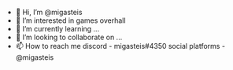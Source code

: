- 👋 Hi, I’m @migasteis
- 👀 I’m interested in games overhall
- 🌱 I’m currently learning ...
- 💞️ I’m looking to collaborate on ...
- 📫 How to reach me discord - migasteis#4350 social platforms - @migasteis

<!---
migasteis/migasteis is a ✨ special ✨ repository because its `README.md` (this file) appears on your GitHub profile.
You can click the Preview link to take a look at your changes.
--->
